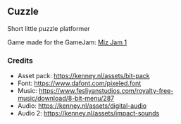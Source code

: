 ## Cuzzle

Short little puzzle platformer

Game made for the GameJam: [Miz Jam 1](https://itch.io/jam/miz-jam-1)

### Credits

- Asset pack: <https://kenney.nl/assets/bit-pack>
- Font: <https://www.dafont.com/pixeled.font>
- Music: <https://www.fesliyanstudios.com/royalty-free-music/download/8-bit-menu/287>
- Audio: <https://kenney.nl/assets/digital-audio>
- Audio 2: <https://kenney.nl/assets/impact-sounds>
